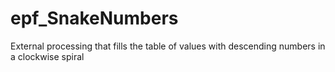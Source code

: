 # epf_SnakeNumbers
External processing that fills the table of values with descending numbers in a clockwise spiral

